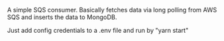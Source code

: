 A simple SQS consumer. Basically fetches data via long polling from AWS SQS and inserts the data to MongoDB.

Just add config credentials to a .env file and run by "yarn start"
